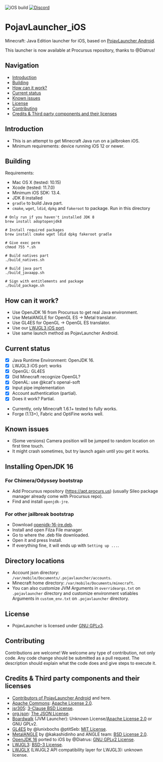 ![iOS build](https://github.com/PojavLauncherTeam/PojavLauncher_iOS/workflows/iOS%20build/badge.svg)
[![Discord](https://img.shields.io/discord/724163890803638273.svg?label=&logo=discord&logoColor=ffffff&color=7389D8&labelColor=6A7EC2)](https://discord.gg/6RpEJda)

# PojavLauncher_iOS
Minecraft: Java Edition launcher for iOS, based on [PojavLauncher Android](https://github.com/PojavLauncherTeam/PojavLauncher).

This launcher is now available at Procursus repository, thanks to @Diatrus!

## Navigation
- [Introduction](#introduction)
- [Building](#building)
- [How can it work?](#how-can-it-work)
- [Current status](#current-status)
- [Known issues](#known-issues)
- [License](#license)
- [Contributing](#contributing)
- [Credits & Third party components and their licenses](#credits--third-party-components-and-their-licenses)

## Introduction
- This is an attempt to get Minecraft Java run on a jailbroken iOS.
- Minimum requirements: device running iOS 12 or newer.

## Building
Requirements:
- Mac OS X (tested: 10.15)
- Xcode (tested: 11.7.0)
- Minimum iOS SDK: 13.4.
- JDK 8 installed
- `gradle` to build Java part.
- `cmake`, `wget`, `ldid`, `dpkg` and `fakeroot` to package.
Run in this directory
```
# Only run if you haven't installed JDK 8
brew install adoptopenjdk8

# Install required packages
brew install cmake wget ldid dpkg fakeroot gradle

# Give exec perm
chmod 755 *.sh

# Build natives part
./build_natives.sh

# Build java part
./build_javaapp.sh

# Sign with entitlements and package
./build_package.sh
```

## How can it work?
- Use OpenJDK 16 from Procursus to get real Java environment.
- Use MetalANGLE for OpenGL ES -> Metal translator.
- Use GL4ES for OpenGL -> OpenGL ES translator.
- Use our [LWJGL3 iOS port](https://github.com/PojavLauncherTeam/lwjgl3).
- Use same launch method as PojavLauncher Android.

## Current status
- [x] Java Runtime Environment: OpenJDK 16.
- [x] LWJGL3 iOS port: works
- [x] OpenGL: GL4ES
- [x] Did Minecraft recognize OpenGL?
- [x] OpenAL: use @kcat's openal-soft
- [x] Input pipe implementation
- [x] Account authentication (partial).
- [x] Does it work? Partial.
- Currently, only Minecraft 1.6.1+ tested to fully works.
- Forge (1.13+), Fabric and OptiFine works well.

## Known issues
- (Some versions) Camera position will be jumped to random location on first time touch.
- It might crash sometimes, but try launch again until you get it works.

## Installing OpenJDK 16
### For Chimera/Odyssey bootstrap
- Add Procursus repository (https://apt.procurs.us) (usually Sileo package manager already come with Procursus repo).
- Find and install `openjdk-jre`.

### For other jailbreak bootstrap
- Download [openjdk-16-jre.deb](https://github.com/PojavLauncherTeam/PojavLauncher_iOS/releases/tag/v16-openjdk).
- Install and open Filza File manager.
- Go to where the .deb file downloaded.
- Open it and press Install.
- If everything fine, it will ends up with `Setting up ...`.

## Directory locations
- Account json directory: `/var/mobile/Documents/.pojavlauncher/accounts`.
- Minecraft home directory: `/var/mobile/Documents/minecraft`.
- You can also customize JVM Arguments in `overrideargs.txt` on `.pojavlauncher` directory
and customize environment vatiables Arguments in `custom_env.txt` on `.pojavlauncher` directory.

## License
- PojavLauncher is licensed under [GNU GPLv3](https://github.com/khanhduytran0/PojavLauncher_iOS/blob/master/LICENSE).

## Contributing
Contributions are welcome! We welcome any type of contribution, not only code. Any code change should be submitted as a pull request. The description should explain what the code does and give steps to execute it.

## Credits & Third party components and their licenses
- [Contributors of PojavLauncher Android](https://github.com/PojavLauncherTeam/PojavLauncher/graphs/contributors) and here.
- [Apache Commons](https://commons.apache.org): [Apache License 2.0](http://www.apache.org/licenses/LICENSE-2.0.txt).
- [jsr305](https://code.google.com/p/jsr-305): [3-Clause BSD License](http://opensource.org/licenses/BSD-3-Clause).
- [org.json](https://github.com/stleary/JSON-java): [The JSON License](https://www.json.org/license.html).
- [Boardwalk](https://github.com/zhuowei/Boardwalk) (JVM Launcher): Unknown License/[Apache License 2.0](https://github.com/zhuowei/Boardwalk/blob/master/LICENSE) or GNU GPLv2.
- [GL4ES](https://github.com/ptitSeb/gl4es) by @lunixbochs @ptitSeb: [MIT License](https://github.com/ptitSeb/gl4es/blob/master/LICENSE).<br>
- [MetalANGLE](https://github.com/kakashidinho/metalangle) by @kakashidinho and ANGLE team: [BSD License 2.0](https://github.com/kakashidinho/metalangle/blob/master/LICENSE).
- [OpenJDK 16](https://www.ios-repo-updates.com/repository/procursus/package/openjdk-16-jre) ported to iOS by @Diatrus: [GNU GPLv2 License](https://openjdk.java.net/legal/gplv2+ce.html).<br>
- [LWJGL3](https://github.com/PojavLauncherTeam/lwjgl3): [BSD-3 License](https://github.com/LWJGL/lwjgl3/blob/master/LICENSE.md).
- [LWJGLX](https://github.com/PojavLauncherTeam/lwjglx) (LWJGL2 API compatibility layer for LWJGL3): unknown license.<br>
